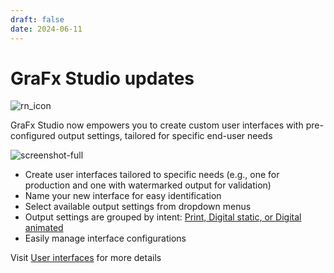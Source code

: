 ```yaml
---
draft: false
date: 2024-06-11
---
```


# GraFx Studio updates

![rn_icon](https://chilipublishdocs.imgix.net/logos/CHILI_LOGOS_OK-10.svg)

GraFx Studio now empowers you to create custom user interfaces with pre-configured output settings, tailored for specific end-user needs

![screenshot-full](/release-notes/releasenotesassets/user-interface.png)

<!-- more -->

- Create user interfaces tailored to specific needs (e.g., one for production and one with watermarked output for validation) 
- Name your new interface for easy identification 
- Select available output settings from dropdown menus 
- Output settings are grouped by intent: [Print, Digital static, or Digital animated](/GraFx-Studio/concepts/layout-intent/)
- Easily manage interface configurations

Visit [User interfaces](/GraFx-Studio/concepts/user-interface/) for more details
